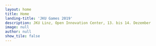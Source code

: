 ```yaml
---
layout: home
title: Home
landing-title: 'JKU Games 2019'
description: JKU Linz, Open Innovation Center, 13. bis 14. Dezember
image: null
author: null
show_tile: false
---
```


